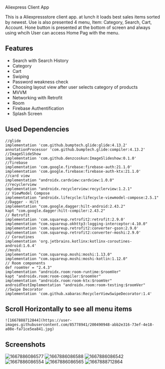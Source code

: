 Aliexpress Client App

This is a Aliexpressstore client app. at lunch it loads best sales items sorted by newest.
Use is also presented 4 menu, Item: Category, Search, Cart, Account.
Hone button is presented at the bottom of screen and always using whcih User can access Home Pag with the menu.


## Features

- Search with Search History
- Category
- Cart
- Swiping
- Password weakness check
- Choosing layout view after user selects category of products
- MVVM
- Networking with Retrofit
- Room
- Firebase Authentification
- Splash Screen

## Used Dependencies
    //glide
    implementation 'com.github.bumptech.glide:glide:4.13.2'
    annotationProcessor 'com.github.bumptech.glide:compiler:4.13.2'
    //ImageSlideShow
    implementation 'com.github.denzcoskun:ImageSlideshow:0.1.0'
    //firebase
    implementation 'com.google.firebase:firebase-auth:21.1.0'
    implementation 'com.google.firebase:firebase-auth-ktx:21.1.0'
    //card view
    implementation "androidx.cardview:cardview:1.0.0"
    //recyclerview
    implementation "androidx.recyclerview:recyclerview:1.2.1"
    // ViewModel Compose
    implementation "androidx.lifecycle:lifecycle-viewmodel-compose:2.5.1"
    //Dagger - Hilt
    implementation "com.google.dagger:hilt-android:2.43.2"
    kapt "com.google.dagger:hilt-compiler:2.43.2"
    // Retrofit
    implementation 'com.squareup.retrofit2:retrofit:2.9.0'
    implementation "com.squareup.okhttp3:logging-interceptor:4.10.0"
    implementation 'com.squareup.retrofit2:converter-gson:2.9.0'
    implementation 'com.squareup.retrofit2:converter-moshi:2.9.0'
    // Coroutines
    implementation 'org.jetbrains.kotlinx:kotlinx-coroutines-android:1.6.4'
    //moshi
    implementation "com.squareup.moshi:moshi:1.13.0"
    implementation "com.squareup.moshi:moshi-kotlin:1.12.0"
    // Room components
    def roomVer = "2.4.3"
    implementation "androidx.room:room-runtime:$roomVer"
    kapt "androidx.room:room-compiler:$roomVer"
    implementation "androidx.room:room-ktx:$roomVer"
    androidTestImplementation "androidx.room:room-testing:$roomVer"
    //Swipe Decorator
    implementation 'com.github.xabaras:RecyclerViewSwipeDecorator:1.4'
    
## Scroll Horizontally to see all menu items
    ![1667888712844](https://user-images.githubusercontent.com/85778941/200490948-abb2e316-73ef-4e18-a08e-fa71ce5ea841.jpg)
    
## Screenshots
![1667886086577](https://user-images.githubusercontent.com/85778941/200484643-8c770b2e-6eee-4f66-aec2-991021be8114.jpg)
![1667886086588](https://user-images.githubusercontent.com/85778941/200484650-29f5945d-1622-4977-b463-9e503ac8aa8c.jpg)
![1667886086542](https://user-images.githubusercontent.com/85778941/200484655-de13bfe5-ec64-43a3-befb-773d88586dba.jpg)
![1667886086554](https://user-images.githubusercontent.com/85778941/200484656-28d923e9-0fba-4c38-b605-5a8a0058ce65.jpg)
![1667886086565](https://user-images.githubusercontent.com/85778941/200484663-70807874-f72c-45eb-b905-4ef1fdd647a9.jpg)
![1667888712864](https://user-images.githubusercontent.com/85778941/200490850-18fe2202-4c03-405f-ba30-198764a90c3b.jpg)

